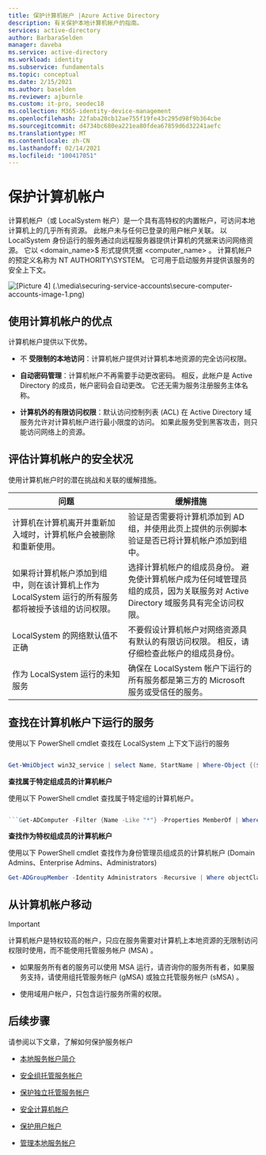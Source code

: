 ```yaml
---
title: 保护计算机帐户 |Azure Active Directory
description: 有关保护本地计算机帐户的指南。
services: active-directory
author: BarbaraSelden
manager: daveba
ms.service: active-directory
ms.workload: identity
ms.subservice: fundamentals
ms.topic: conceptual
ms.date: 2/15/2021
ms.author: baselden
ms.reviewer: ajburnle
ms.custom: it-pro, seodec18
ms.collection: M365-identity-device-management
ms.openlocfilehash: 22faba20cb12ae755f19fe43c295d98f9b364cbe
ms.sourcegitcommit: d4734bc680ea221ea80fdea67859d6d32241aefc
ms.translationtype: MT
ms.contentlocale: zh-CN
ms.lasthandoff: 02/14/2021
ms.locfileid: "100417051"
---
```

# <a name="securing-computer-accounts"></a>保护计算机帐户

计算机帐户（或 LocalSystem 帐户）是一个具有高特权的内置帐户，可访问本地计算机上的几乎所有资源。 此帐户未与任何已登录的用户帐户关联。 以 LocalSystem 身份运行的服务通过向远程服务器提供计算机的凭据来访问网络资源。 它以 <domain_name>$ 形式提供凭据 \<computer_name> 。 计算机帐户的预定义名称为 NT AUTHORITY\SYSTEM。 它可用于启动服务并提供该服务的安全上下文。

![[Picture 4] (.\media\securing-service-accounts\secure-computer-accounts-image-1.png) ](.\media\securing-service-accounts\secure-computer-accounts-image-1.png)

## <a name="benefits-of-using-the-computer-account"></a>使用计算机帐户的优点

计算机帐户提供以下优势。

* 不 **受限制的本地访问**：计算机帐户提供对计算机本地资源的完全访问权限。

* **自动密码管理**：计算机帐户不再需要手动更改密码。 相反，此帐户是 Active Directory 的成员，帐户密码会自动更改。 它还无需为服务注册服务主体名称。

* **计算机外的有限访问权限**：默认访问控制列表 (ACL) 在 Active Directory 域服务允许对计算机帐户进行最小限度的访问。 如果此服务受到黑客攻击，则只能访问网络上的资源。

## <a name="assess-security-posture-of-computer-accounts"></a>评估计算机帐户的安全状况

使用计算机帐户时的潜在挑战和关联的缓解措施。 

| 问题| 缓解措施 |
| - | - |
| 计算机在计算机离开并重新加入域时，计算机帐户会被删除和重新使用。| 验证是否需要将计算机添加到 AD 组，并使用此页上提供的示例脚本验证是否已将计算机帐户添加到组中。| 
| 如果将计算机帐户添加到组中，则在该计算机上作为 LocalSystem 运行的所有服务都将被授予该组的访问权限。| 选择计算机帐户的组成员身份。 避免使计算机帐户成为任何域管理员组的成员，因为关联服务对 Active Directory 域服务具有完全访问权限。 |
| LocalSystem 的网络默认值不正确| 不要假设计算机帐户对网络资源具有默认的有限访问权限。 相反，请仔细检查此帐户的组成员身份。 |
| 作为 LocalSystem 运行的未知服务| 确保在 LocalSystem 帐户下运行的所有服务都是第三方的 Microsoft 服务或受信任的服务。 |


## <a name="find-services-running-under-the-computer-account"></a>查找在计算机帐户下运行的服务

使用以下 PowerShell cmdlet 查找在 LocalSystem 上下文下运行的服务

```powershell

Get-WmiObject win32_service | select Name, StartName | Where-Object {($_.StartName -eq "LocalSystem")}
```

**查找属于特定组成员的计算机帐户**

使用以下 PowerShell cmdlet 查找属于特定组的计算机帐户。

```powershell

```Get-ADComputer -Filter {Name -Like "*"} -Properties MemberOf | Where-Object {[STRING]$_.MemberOf -like "Your_Group_Name_here*"} | Select Name, MemberOf
```

**查找作为特权组成员的计算机帐户**

使用以下 PowerShell cmdlet 查找作为身份管理员组成员的计算机帐户 (Domain Admins、Enterprise Admins、Administrators) 

```powershell
Get-ADGroupMember -Identity Administrators -Recursive | Where objectClass -eq "computer"
```
## <a name="move-from-computer-accounts"></a>从计算机帐户移动

> [!IMPORTANT]
> 计算机帐户是特权较高的帐户，只应在服务需要对计算机上本地资源的无限制访问权限时使用，而不能使用托管服务帐户 (MSA) 。

* 如果服务所有者的服务可以使用 MSA 运行，请咨询你的服务所有者，如果服务支持，请使用组托管服务帐户 (gMSA) 或独立托管服务帐户 (sMSA) 。

* 使用域用户帐户，只包含运行服务所需的权限。

## <a name="next-steps"></a>后续步骤 

请参阅以下文章，了解如何保护服务帐户

* [本地服务帐户简介](service-accounts-on-premises.md)

* [安全组托管服务帐户](service-accounts-group-managed.md)

* [保护独立托管服务帐户](service-accounts-standalone-managed.md)

* [安全计算机帐户](service-accounts-computer.md)

* [保护用户帐户](service-accounts-user-on-premises.md)

* [管理本地服务帐户](service-accounts-govern-on-premises.md)

 

 

